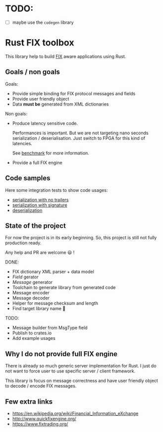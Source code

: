

# TODO:
- [ ] maybe use the `codegen` library

# Rust FIX toolbox

This library help to build [FIX](https://www.fixtrading.org/) aware applications using Rust.

## Goals / non goals

Goals:

- Provide simple binding for FIX protocol messages and fields
- Provide user friendly object
- Data **must be** generated from XML dictionaries

Non goals:

- Produce latency sensitive code.

  Performances is important. But we are not targeting nano seconds
  serialization / deserialisation. Just switch to FPGA for this kind
  of latencies.

  See [benchmark](https://github.com/arthurlm/openfix-rs/wiki/Benchmark-results) for more information.

- Provide a full FIX engine

## Code samples

Here some integration tests to show code usages:

- [serialization with no trailers](./openfix-messages/tests/serialize_empty_trailers.rs)
- [serialization with signature](./openfix-messages/tests/serialize_with_trailers.rs)
- [deserialization](./openfix-messages/tests/deserialize.rs)

## State of the project

For now the project is in its early beginning.
So, this project is still not fully production ready.

Any help and PR are welcome :smiley: !

DONE:

- FIX dictionary XML parser + data model
- _Field_ gerator
- _Message_ generator
- Toolchain to generate library from generated code
- Message encoder
- Message decoder
- Helper for message checksum and length
- Find target library name :thinking:

TODO:

- Message builder from MsgType field
- Publish to crates.io
- Add example usages

## Why I do not provide full FIX engine

There is already so much generic server implementation for Rust.
I just do not want to force user to use specific server / client framework.

This library is focus on message correctness and have user friendly object to decode / encode FIX messages.

## Few extra links

- <https://en.wikipedia.org/wiki/Financial_Information_eXchange>
- <http://www.quickfixengine.org/>
- <https://www.fixtrading.org/>
